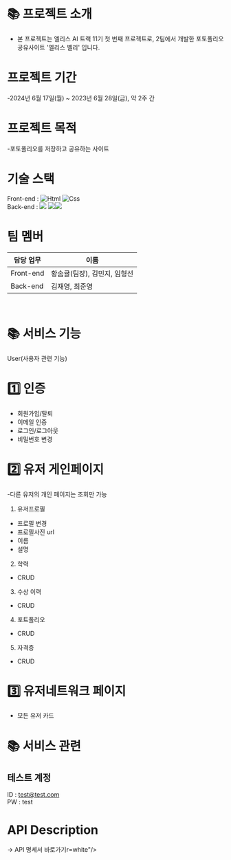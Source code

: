 # 📚 프로젝트 소개  
   - 본 프로젝트는 엘리스 AI 트랙 11기 첫 번째 프로젝트로, 2팀에서 개발한 포토폴리오 공유사이트 '엘리스 벨리' 입니다.    
  
  
# 프로젝트 기간  
  -2024년 6월 17일(월) ~ 2023년 6월 28일(금), 약 2주 간  
  
  
# 프로젝트 목적
  -포토폴리오를 저장하고 공유하는 사이트  
  
  
# 기술 스택
Front-end : <img alt="Html" src ="https://img.shields.io/badge/HTML5-E34F26.svg?&style=for-the-badge&logo=HTML5&logoColor=white"/> <img alt="Css" src ="https://img.shields.io/badge/CSS3-1572B6.svg?&style=for-the-badge&logo=CSS3&logoColor=white"/>  
Back-end  : <img src="https://img.shields.io/badge/node.js-339933?style=for-the-badge&logo=Node.js&logoColor=white"> <img src="https://img.shields.io/badge/mongoDB-47A248?style=for-the-badge&logo=MongoDB&logoColor=white"><img src="https://img.shields.io/badge/express.js-61DAFB?style=for-the-badge&logo=react&logoColor=black"/>

  
# 팀 멤버
| 담당 업무 | 이름 |
| ------ | ------ |
| Front-end | 황솜귤(팀장), 김민지, 임형선 |
| Back-end | 김재영, 최준영 |
  
<br/>
  
# 📚 서비스 기능  
User(사용자 관련 기능)  
  
# 1️⃣ 인증

- 회원가입/탈퇴
- 이메일 인증
- 로그인/로그아웃
- 비밀번호 변경

# 2️⃣ 유저 게인페이지
 
-다른 유저의 개인 페이지는 조회만 가능  
1. 유저프로필  
- 프로필 변경
- 프로필사진 url  
- 이름  
- 설명  

2. 학력
- CRUD
  
3. 수상 이력
- CRUD
  
4. 포트폴리오
- CRUD
  
5. 자격증
- CRUD
  
# :three: 유저네트워크 페이지
- 모든 유저 카드
  
# 📚 서비스 관련  
## 테스트 계정  
ID : test@test.com  
PW : test  

# API Description  
→ API 명세서 바로가기r=white"/>  
<a href="https://docs.google.com/spreadsheets/d/1zf1ba67KJeYdKVzmxcpR9E7Rf_9xZpqaGcunBZAFwtM/edit?gid=0#gid=0">   
  
</div>

